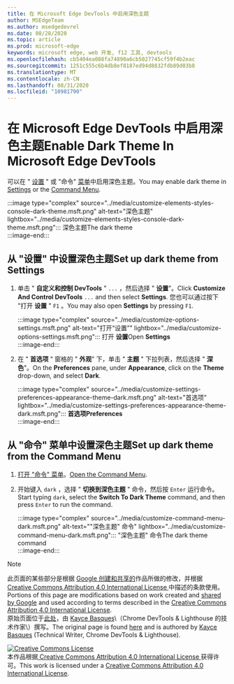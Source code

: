 ```yaml
---
title: 在 Microsoft Edge DevTools 中启用深色主题
author: MSEdgeTeam
ms.author: msedgedevrel
ms.date: 08/28/2020
ms.topic: article
ms.prod: microsoft-edge
keywords: microsoft edge, web 开发, f12 工具, devtools
ms.openlocfilehash: cb5404ea088fa74890a6cb5027745cf59f4b2eac
ms.sourcegitcommit: 1251c555c6b4db8ef8187ed94d8832fdb89d03b8
ms.translationtype: MT
ms.contentlocale: zh-CN
ms.lasthandoff: 08/31/2020
ms.locfileid: "10981790"
---
```

<!-- Copyright Kayce Basques 

   Licensed under the Apache License, Version 2.0 (the "License");
   you may not use this file except in compliance with the License.
   You may obtain a copy of the License at

       https://www.apache.org/licenses/LICENSE-2.0

   Unless required by applicable law or agreed to in writing, software
   distributed under the License is distributed on an "AS IS" BASIS,
   WITHOUT WARRANTIES OR CONDITIONS OF ANY KIND, either express or implied.
   See the License for the specific language governing permissions and
   limitations under the License.  -->





# <span data-ttu-id="70789-103">在 Microsoft Edge DevTools 中启用深色主题</span><span class="sxs-lookup"><span data-stu-id="70789-103">Enable Dark Theme In Microsoft Edge DevTools</span></span>   

  

<span data-ttu-id="70789-104">可以在 " [设置](#set-up-dark-theme-from-settings) " 或 "命令" [菜单](#set-up-dark-theme-from-the-command-menu)中启用深色主题。</span><span class="sxs-lookup"><span data-stu-id="70789-104">You may enable dark theme in [Settings](#set-up-dark-theme-from-settings) or the [Command Menu](#set-up-dark-theme-from-the-command-menu).</span></span>  

:::image type="complex" source="../media/customize-elements-styles-console-dark-theme.msft.png" alt-text="深色主题" lightbox="../media/customize-elements-styles-console-dark-theme.msft.png":::
   <span data-ttu-id="70789-106">深色主题</span><span class="sxs-lookup"><span data-stu-id="70789-106">The dark theme</span></span>  
:::image-end:::  

## <span data-ttu-id="70789-107">从 "设置" 中设置深色主题</span><span class="sxs-lookup"><span data-stu-id="70789-107">Set up dark theme from Settings</span></span>   

1.  <span data-ttu-id="70789-108">单击 " **自定义和控制 DevTools** " `...` ，然后选择 " **设置**"。</span><span class="sxs-lookup"><span data-stu-id="70789-108">Click **Customize And Control DevTools** `...` and then select **Settings**.</span></span>  <span data-ttu-id="70789-109">您也可以通过按下 "打开 **设置** " `F1` 。</span><span class="sxs-lookup"><span data-stu-id="70789-109">You may also open **Settings** by pressing `F1`.</span></span>  
    
    :::image type="complex" source="../media/customize-options-settings.msft.png" alt-text="打开“设置”" lightbox="../media/customize-options-settings.msft.png":::
       <span data-ttu-id="70789-111">打开 **设置**</span><span class="sxs-lookup"><span data-stu-id="70789-111">Open **Settings**</span></span>  
    :::image-end:::  

1.  <span data-ttu-id="70789-112">在 " **首选项** " 窗格的 " **外观**" 下，单击 " **主题** " 下拉列表，然后选择 " **深色**"。</span><span class="sxs-lookup"><span data-stu-id="70789-112">On the **Preferences** pane,  under **Appearance**, click on the **Theme** drop-down, and select **Dark**.</span></span>  
    
    :::image type="complex" source="../media/customize-settings-preferences-appearance-theme-dark.msft.png" alt-text="首选项" lightbox="../media/customize-settings-preferences-appearance-theme-dark.msft.png":::
       **<span data-ttu-id="70789-114">首选项</span><span class="sxs-lookup"><span data-stu-id="70789-114">Preferences</span></span>**  
    :::image-end:::  

## <span data-ttu-id="70789-115">从 "命令" 菜单中设置深色主题</span><span class="sxs-lookup"><span data-stu-id="70789-115">Set up dark theme from the Command Menu</span></span>   

1.  <span data-ttu-id="70789-116">[打开 "命令" 菜单][DevtoolsCommandMenu]。</span><span class="sxs-lookup"><span data-stu-id="70789-116">[Open the Command Menu][DevtoolsCommandMenu].</span></span>  
1.  <span data-ttu-id="70789-117">开始键入 `dark` ，选择 " **切换到深色主题** " 命令，然后按 `Enter` 运行命令。</span><span class="sxs-lookup"><span data-stu-id="70789-117">Start typing `dark`, select the **Switch To Dark Theme** command, and then press `Enter` to run the command.</span></span>  
    
    :::image type="complex" source="../media/customize-command-menu-dark.msft.png" alt-text=""深色主题" 命令" lightbox="../media/customize-command-menu-dark.msft.png":::
       <span data-ttu-id="70789-119">"深色主题" 命令</span><span class="sxs-lookup"><span data-stu-id="70789-119">The dark theme command</span></span>  
    :::image-end:::  
    
<!--  
   


-->  

<!-- links -->  

[DevtoolsCommandMenu]: ../command-menu/index.md "命令菜单 |Microsoft 文档"  

> [!NOTE]
> <span data-ttu-id="70789-121">此页面的某些部分是根据 [Google 创建和共享的][GoogleSitePolicies]作品所做的修改，并根据[ Creative Commons Attribution 4.0 International License ][CCA4IL]中描述的条款使用。</span><span class="sxs-lookup"><span data-stu-id="70789-121">Portions of this page are modifications based on work created and [shared by Google][GoogleSitePolicies] and used according to terms described in the [Creative Commons Attribution 4.0 International License][CCA4IL].</span></span>  
> <span data-ttu-id="70789-122">原始页面位于[此处](https://developers.google.com/web/tools/chrome-devtools/customize/dark-theme)，由 [Kayce Basques][KayceBasques]\（Chrome DevTools \& Lighthouse 的技术作家\）撰写。</span><span class="sxs-lookup"><span data-stu-id="70789-122">The original page is found [here](https://developers.google.com/web/tools/chrome-devtools/customize/dark-theme) and is authored by [Kayce Basques][KayceBasques] \(Technical Writer, Chrome DevTools \& Lighthouse\).</span></span>  

[![Creative Commons License][CCby4Image]][CCA4IL]  
<span data-ttu-id="70789-124">本作品根据[ Creative Commons Attribution 4.0 International License ][CCA4IL]获得许可。</span><span class="sxs-lookup"><span data-stu-id="70789-124">This work is licensed under a [Creative Commons Attribution 4.0 International License][CCA4IL].</span></span>  

[CCA4IL]: https://creativecommons.org/licenses/by/4.0  
[CCby4Image]: https://i.creativecommons.org/l/by/4.0/88x31.png  
[GoogleSitePolicies]: https://developers.google.com/terms/site-policies  
[KayceBasques]: https://developers.google.com/web/resources/contributors/kaycebasques  
